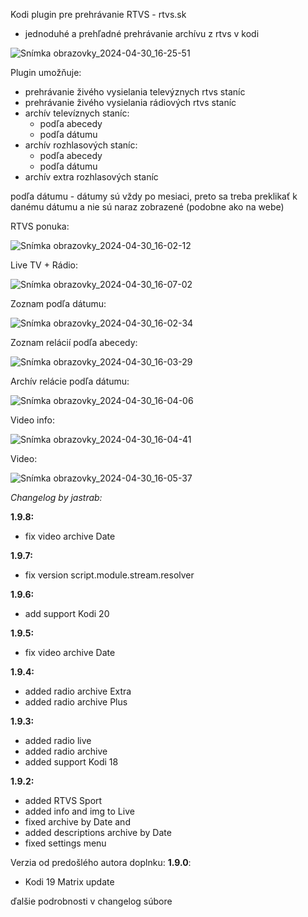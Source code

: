 Kodi plugin pre prehrávanie RTVS - rtvs.sk
- jednoduhé a prehľadné prehrávanie archívu z rtvs v kodi
 
![Snímka obrazovky_2024-04-30_16-25-51](https://github.com/jastrab/plugin.video.rtvs.sk/assets/6190406/43243367-dc64-4c33-97ce-d0069054df33)

Plugin umožňuje:
- prehrávanie živého vysielania televýznych rtvs staníc
- prehrávanie živého vysielania rádiových rtvs staníc
- archív televíznych staníc:
  - podľa abecedy
  - podľa dátumu
- archív rozhlasových staníc:
  - podľa abecedy
  - podľa dátumu
- archív extra rozhlasových staníc

podľa dátumu - dátumy sú vždy po mesiaci, preto sa treba preklikať k danému dátumu a nie sú naraz zobrazené (podobne ako na webe)

RTVS ponuka:

![Snímka obrazovky_2024-04-30_16-02-12](https://github.com/jastrab/plugin.video.rtvs.sk/assets/6190406/9cb52e8d-b963-4d7e-a74a-ee2d49b020b0)

Live TV + Rádio:

![Snímka obrazovky_2024-04-30_16-07-02](https://github.com/jastrab/plugin.video.rtvs.sk/assets/6190406/db3b806c-5ad6-4326-a81c-3a8bb6424725)

Zoznam podľa dátumu:

![Snímka obrazovky_2024-04-30_16-02-34](https://github.com/jastrab/plugin.video.rtvs.sk/assets/6190406/dd0fb3e1-bd3b-439a-93d7-1a46dd1268de)

Zoznam relácií podľa abecedy:

![Snímka obrazovky_2024-04-30_16-03-29](https://github.com/jastrab/plugin.video.rtvs.sk/assets/6190406/f05bd25c-44ac-46c1-b0b8-29758df52c8b)

Archív relácie podľa dátumu:

![Snímka obrazovky_2024-04-30_16-04-06](https://github.com/jastrab/plugin.video.rtvs.sk/assets/6190406/b05c5fef-4fdd-4d8e-ba61-5a3c4856b4f0)


Video info:

![Snímka obrazovky_2024-04-30_16-04-41](https://github.com/jastrab/plugin.video.rtvs.sk/assets/6190406/b194b0ef-d2cc-48ee-b14c-edf413232deb)

Video:

![Snímka obrazovky_2024-04-30_16-05-37](https://github.com/jastrab/plugin.video.rtvs.sk/assets/6190406/28cb0758-8d9c-4143-9a8e-2283e7316a7f)

_Changelog by jastrab:_ 

**1.9.8:**
- fix video archive Date
  
**1.9.7:**
- fix version script.module.stream.resolver
  
**1.9.6:**
- add support Kodi 20
  
**1.9.5:**
- fix video archive Date
  
**1.9.4:**
- added radio archive Extra
- added radio archive Plus
  
**1.9.3:**
- added radio live
- added radio archive
- added support Kodi 18
  
**1.9.2:**
- added RTVS Sport
- added info and img to Live
- fixed archive by Date and 
- added descriptions archive by Date
- fixed settings menu


Verzia od predošlého autora doplnku:
**1.9.0**:
- Kodi 19 Matrix update

ďalšie podrobnosti v changelog súbore
